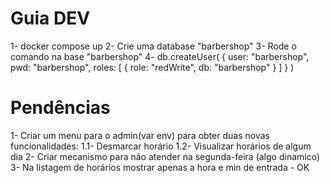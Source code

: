 # Guia DEV #
1- docker compose up
2- Crie uma database "barbershop"
3- Rode o comando na base "barbershop" 
4- db.createUser(
  {
    user: "barbershop",
    pwd: "barbershop",
    roles: [ { role: "redWrite", db: "barbershop" } ]
  }
)

# Pendências #
1- Criar um menu para o admin(var env) para obter duas novas funcionalidades: 
  1.1- Desmarcar horário
  1.2- Visualizar horários de algum dia
2- Criar mecanismo para não atender na segunda-feira (algo dinamico)
3- Na listagem de horários mostrar apenas a hora e min de entrada - OK


